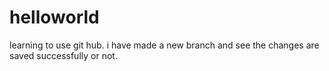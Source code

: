 # helloworld
learning to use git hub. i have made a new branch and see the changes are saved successfully or not.

